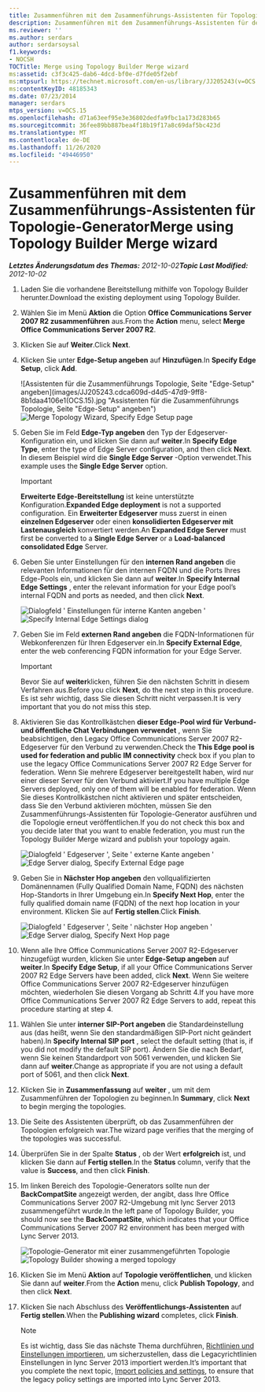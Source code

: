 ```yaml
---
title: Zusammenführen mit dem Zusammenführungs-Assistenten für Topologie-Generator
description: Zusammenführen mit dem Zusammenführungs-Assistenten für den Topologie-Generator
ms.reviewer: ''
ms.author: serdars
author: serdarsoysal
f1.keywords:
- NOCSH
TOCTitle: Merge using Topology Builder Merge wizard
ms:assetid: c3f3c425-dab6-4dcd-bf0e-d7fde05f2ebf
ms:mtpsurl: https://technet.microsoft.com/en-us/library/JJ205243(v=OCS.15)
ms:contentKeyID: 48185343
ms.date: 07/23/2014
manager: serdars
mtps_version: v=OCS.15
ms.openlocfilehash: d71a63eef95e3e36802dedfa9fbc1a173d283b65
ms.sourcegitcommit: 36fee89bb887bea4f18b19f17a8c69daf5bc423d
ms.translationtype: MT
ms.contentlocale: de-DE
ms.lasthandoff: 11/26/2020
ms.locfileid: "49446950"
---
```

# <a name="merge-using-topology-builder-merge-wizard"></a><span data-ttu-id="53e9b-103">Zusammenführen mit dem Zusammenführungs-Assistenten für Topologie-Generator</span><span class="sxs-lookup"><span data-stu-id="53e9b-103">Merge using Topology Builder Merge wizard</span></span>

<div data-xmlns="http://www.w3.org/1999/xhtml">

<div class="topic" data-xmlns="http://www.w3.org/1999/xhtml" data-msxsl="urn:schemas-microsoft-com:xslt" data-cs="https://msdn.microsoft.com/">

<div data-asp="https://msdn2.microsoft.com/asp">



</div>

<div id="mainSection">

<div id="mainBody"><span data-ttu-id="53e9b-104">

<span> </span></span><span class="sxs-lookup"><span data-stu-id="53e9b-104">

<span> </span></span></span>

<span data-ttu-id="53e9b-105">_**Letztes Änderungsdatum des Themas:** 2012-10-02_</span><span class="sxs-lookup"><span data-stu-id="53e9b-105">_**Topic Last Modified:** 2012-10-02_</span></span>

1.  <span data-ttu-id="53e9b-106">Laden Sie die vorhandene Bereitstellung mithilfe von Topology Builder herunter.</span><span class="sxs-lookup"><span data-stu-id="53e9b-106">Download the existing deployment using Topology Builder.</span></span>

2.  <span data-ttu-id="53e9b-107">Wählen Sie im Menü **Aktion** die Option **Office Communications Server 2007 R2 zusammenführen** aus.</span><span class="sxs-lookup"><span data-stu-id="53e9b-107">From the **Action** menu, select **Merge Office Communications Server 2007 R2**.</span></span>

3.  <span data-ttu-id="53e9b-108">Klicken Sie auf **Weiter**.</span><span class="sxs-lookup"><span data-stu-id="53e9b-108">Click **Next**.</span></span>

4.  <span data-ttu-id="53e9b-109">Klicken Sie unter **Edge-Setup angeben** auf **Hinzufügen**.</span><span class="sxs-lookup"><span data-stu-id="53e9b-109">In **Specify Edge Setup**, click **Add**.</span></span>
    
    <span data-ttu-id="53e9b-110">![Assistenten für die Zusammenführungs Topologie, Seite "Edge-Setup" angeben](images/JJ205243.cdca609d-d4d5-47d9-9ff8-8b1daa4106e1(OCS.15).jpg "Assistenten für die Zusammenführungs Topologie, Seite "Edge-Setup" angeben")</span><span class="sxs-lookup"><span data-stu-id="53e9b-110">![Merge Topology Wizard, Specify Edge Setup page](images/JJ205243.cdca609d-d4d5-47d9-9ff8-8b1daa4106e1(OCS.15).jpg "Merge Topology Wizard, Specify Edge Setup page")</span></span>  

5.  <span data-ttu-id="53e9b-111">Geben Sie im Feld **Edge-Typ angeben** den Typ der Edgeserver-Konfiguration ein, und klicken Sie dann auf **weiter**.</span><span class="sxs-lookup"><span data-stu-id="53e9b-111">In **Specify Edge Type**, enter the type of Edge Server configuration, and then click **Next**.</span></span> <span data-ttu-id="53e9b-112">In diesem Beispiel wird die **Single Edge Server** -Option verwendet.</span><span class="sxs-lookup"><span data-stu-id="53e9b-112">This example uses the **Single Edge Server** option.</span></span>
    
    <div>
    

    > [!IMPORTANT]  
    > <span data-ttu-id="53e9b-113"><STRONG>Erweiterte Edge-Bereitstellung</STRONG> ist keine unterstützte Konfiguration.</span><span class="sxs-lookup"><span data-stu-id="53e9b-113"><STRONG>Expanded Edge deployment</STRONG> is not a supported configuration.</span></span> <span data-ttu-id="53e9b-114">Ein <STRONG>Erweiterter Edgeserver</STRONG> muss zuerst in einen <STRONG>einzelnen Edgeserver</STRONG> oder einen <STRONG>konsolidierten Edgeserver mit Lastenausgleich</STRONG> konvertiert werden.</span><span class="sxs-lookup"><span data-stu-id="53e9b-114">An <STRONG>Expanded Edge Server</STRONG> must first be converted to a <STRONG>Single Edge Server</STRONG> or a <STRONG>Load-balanced consolidated Edge</STRONG> Server.</span></span>

    
    </div>

6.  <span data-ttu-id="53e9b-115">Geben Sie unter Einstellungen für den **internen Rand angeben** die relevanten Informationen für den internen FQDN und die Ports Ihres Edge-Pools ein, und klicken Sie dann auf **weiter**.</span><span class="sxs-lookup"><span data-stu-id="53e9b-115">In **Specify Internal Edge Settings** , enter the relevant information for your Edge pool’s internal FQDN and ports as needed, and then click **Next**.</span></span>
    
    <span data-ttu-id="53e9b-116">![Dialogfeld ' Einstellungen für interne Kanten angeben '](images/JJ205243.dd664761-839c-4ac8-bd1a-5525589dfbb0(OCS.15).jpg "Dialogfeld ' Einstellungen für interne Kanten angeben '")</span><span class="sxs-lookup"><span data-stu-id="53e9b-116">![Specify Internal Edge Settings dialog](images/JJ205243.dd664761-839c-4ac8-bd1a-5525589dfbb0(OCS.15).jpg "Specify Internal Edge Settings dialog")</span></span>  

7.  <span data-ttu-id="53e9b-117">Geben Sie im Feld **externen Rand angeben** die FQDN-Informationen für Webkonferenzen für Ihren Edgeserver ein.</span><span class="sxs-lookup"><span data-stu-id="53e9b-117">In **Specify External Edge**, enter the web conferencing FQDN information for your Edge Server.</span></span>
    
    <div>
    

    > [!IMPORTANT]  
    > <span data-ttu-id="53e9b-118">Bevor Sie auf <STRONG>weiter</STRONG>klicken, führen Sie den nächsten Schritt in diesem Verfahren aus.</span><span class="sxs-lookup"><span data-stu-id="53e9b-118">Before you click <STRONG>Next</STRONG>, do the next step in this procedure.</span></span> <span data-ttu-id="53e9b-119">Es ist sehr wichtig, dass Sie diesen Schritt nicht verpassen.</span><span class="sxs-lookup"><span data-stu-id="53e9b-119">It is very important that you do not miss this step.</span></span>

    
    </div>

8.  <span data-ttu-id="53e9b-120">Aktivieren Sie das Kontrollkästchen **dieser Edge-Pool wird für Verbund-und öffentliche Chat Verbindungen verwendet** , wenn Sie beabsichtigen, den Legacy Office Communications Server 2007 R2-Edgeserver für den Verbund zu verwenden.</span><span class="sxs-lookup"><span data-stu-id="53e9b-120">Check the **This Edge pool is used for federation and public IM connectivity** check box if you plan to use the legacy Office Communications Server 2007 R2 Edge Server for federation.</span></span> <span data-ttu-id="53e9b-121">Wenn Sie mehrere Edgeserver bereitgestellt haben, wird nur einer dieser Server für den Verbund aktiviert.</span><span class="sxs-lookup"><span data-stu-id="53e9b-121">If you have multiple Edge Servers deployed, only one of them will be enabled for federation.</span></span> <span data-ttu-id="53e9b-122">Wenn Sie dieses Kontrollkästchen nicht aktivieren und später entscheiden, dass Sie den Verbund aktivieren möchten, müssen Sie den Zusammenführungs-Assistenten für Topologie-Generator ausführen und die Topologie erneut veröffentlichen.</span><span class="sxs-lookup"><span data-stu-id="53e9b-122">If you do not check this box and you decide later that you want to enable federation, you must run the Topology Builder Merge wizard and publish your topology again.</span></span>
    
    <span data-ttu-id="53e9b-123">![Dialogfeld ' Edgeserver ', Seite ' externe Kante angeben '](images/JJ205243.32e97ce5-92f0-477e-8125-5d2ece237b13(OCS.15).jpg "Dialogfeld ' Edgeserver ', Seite ' externe Kante angeben '")</span><span class="sxs-lookup"><span data-stu-id="53e9b-123">![Edge Server dialog, Specify External Edge page](images/JJ205243.32e97ce5-92f0-477e-8125-5d2ece237b13(OCS.15).jpg "Edge Server dialog, Specify External Edge page")</span></span>  

9.  <span data-ttu-id="53e9b-124">Geben Sie in **Nächster Hop angeben** den vollqualifizierten Domänennamen (Fully Qualified Domain Name, FQDN) des nächsten Hop-Standorts in Ihrer Umgebung ein.</span><span class="sxs-lookup"><span data-stu-id="53e9b-124">In **Specify Next Hop**, enter the fully qualified domain name (FQDN) of the next hop location in your environment.</span></span> <span data-ttu-id="53e9b-125">Klicken Sie auf **Fertig stellen**.</span><span class="sxs-lookup"><span data-stu-id="53e9b-125">Click **Finish**.</span></span>
    
    <span data-ttu-id="53e9b-126">![Dialogfeld ' Edgeserver ', Seite ' nächster Hop angeben '](images/JJ205243.e734ee0d-f91c-4f3f-8ae6-248ecabcf678(OCS.15).jpg "Dialogfeld ' Edgeserver ', Seite ' nächster Hop angeben '")</span><span class="sxs-lookup"><span data-stu-id="53e9b-126">![Edge Server dialog, Specify Next Hop page](images/JJ205243.e734ee0d-f91c-4f3f-8ae6-248ecabcf678(OCS.15).jpg "Edge Server dialog, Specify Next Hop page")</span></span>  

10. <span data-ttu-id="53e9b-127">Wenn alle Ihre Office Communications Server 2007 R2-Edgeserver hinzugefügt wurden, klicken Sie unter **Edge-Setup angeben** auf **weiter**.</span><span class="sxs-lookup"><span data-stu-id="53e9b-127">In **Specify Edge Setup**, if all your Office Communications Server 2007 R2 Edge Servers have been added, click **Next**.</span></span> <span data-ttu-id="53e9b-128">Wenn Sie weitere Office Communications Server 2007 R2-Edgeserver hinzufügen möchten, wiederholen Sie diesen Vorgang ab Schritt 4.</span><span class="sxs-lookup"><span data-stu-id="53e9b-128">If you have more Office Communications Server 2007 R2 Edge Servers to add, repeat this procedure starting at step 4.</span></span>

11. <span data-ttu-id="53e9b-129">Wählen Sie unter **interner SIP-Port angeben** die Standardeinstellung aus (das heißt, wenn Sie den standardmäßigen SIP-Port nicht geändert haben).</span><span class="sxs-lookup"><span data-stu-id="53e9b-129">In **Specify Internal SIP port** , select the default setting (that is, if you did not modify the default SIP port).</span></span> <span data-ttu-id="53e9b-130">Ändern Sie die nach Bedarf, wenn Sie keinen Standardport von 5061 verwenden, und klicken Sie dann auf **weiter**.</span><span class="sxs-lookup"><span data-stu-id="53e9b-130">Change as appropriate if you are not using a default port of 5061, and then click **Next**.</span></span>

12. <span data-ttu-id="53e9b-131">Klicken Sie in **Zusammenfassung** auf **weiter** , um mit dem Zusammenführen der Topologien zu beginnen.</span><span class="sxs-lookup"><span data-stu-id="53e9b-131">In **Summary**, click **Next** to begin merging the topologies.</span></span>

13. <span data-ttu-id="53e9b-132">Die Seite des Assistenten überprüft, ob das Zusammenführen der Topologien erfolgreich war.</span><span class="sxs-lookup"><span data-stu-id="53e9b-132">The wizard page verifies that the merging of the topologies was successful.</span></span>

14. <span data-ttu-id="53e9b-133">Überprüfen Sie in der Spalte **Status** , ob der Wert **erfolgreich** ist, und klicken Sie dann auf **Fertig stellen**.</span><span class="sxs-lookup"><span data-stu-id="53e9b-133">In the **Status** column, verify that the value is **Success**, and then click **Finish**.</span></span>

15. <span data-ttu-id="53e9b-134">Im linken Bereich des Topologie-Generators sollte nun der **BackCompatSite** angezeigt werden, der angibt, dass Ihre Office Communications Server 2007 R2-Umgebung mit lync Server 2013 zusammengeführt wurde.</span><span class="sxs-lookup"><span data-stu-id="53e9b-134">In the left pane of Topology Builder, you should now see the **BackCompatSite**, which indicates that your Office Communications Server 2007 R2 environment has been merged with Lync Server 2013.</span></span>
    
    <span data-ttu-id="53e9b-135">![Topologie-Generator mit einer zusammengeführten Topologie](images/JJ205243.62751c76-f018-4c6d-bb48-c61ef8974d31(OCS.15).jpg "Topologie-Generator mit einer zusammengeführten Topologie")</span><span class="sxs-lookup"><span data-stu-id="53e9b-135">![Topology Builder showing a merged topology](images/JJ205243.62751c76-f018-4c6d-bb48-c61ef8974d31(OCS.15).jpg "Topology Builder showing a merged topology")</span></span>  

16. <span data-ttu-id="53e9b-136">Klicken Sie im Menü **Aktion** auf **Topologie veröffentlichen**, und klicken Sie dann auf **weiter**.</span><span class="sxs-lookup"><span data-stu-id="53e9b-136">From the **Action** menu, click **Publish Topology**, and then click **Next**.</span></span>

17. <span data-ttu-id="53e9b-137">Klicken Sie nach Abschluss des **Veröffentlichungs-Assistenten** auf **Fertig stellen**.</span><span class="sxs-lookup"><span data-stu-id="53e9b-137">When the **Publishing wizard** completes, click **Finish**.</span></span>
    
    <div>
    

    > [!NOTE]  
    > <span data-ttu-id="53e9b-138">Es ist wichtig, dass Sie das nächste Thema durchführen, <A href="import-policies-and-settings.md">Richtlinien und Einstellungen importieren</A>, um sicherzustellen, dass die Legacyrichtlinien Einstellungen in lync Server 2013 importiert werden.</span><span class="sxs-lookup"><span data-stu-id="53e9b-138">It’s important that you complete the next topic, <A href="import-policies-and-settings.md">Import policies and settings</A>, to ensure that the legacy policy settings are imported into Lync Server 2013.</span></span>

    
    <span data-ttu-id="53e9b-139"></div>

</div>

<span> </span>

</div>

</div>

</span><span class="sxs-lookup"><span data-stu-id="53e9b-139"></div>

</div>

<span> </span>

</div>

</div>

</span></span></div>

